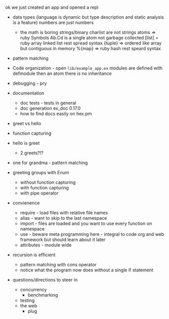 ok we just created an app and opened a repl
  - data types (language is dynamic but type description and static analysis is a feature)
    numbers are just numbers
      - the math is boring
    strings/binary
    charlist are not strings
    atoms => ruby Symbols Ab.Cd is a single atom
      not garbage collected
    [list] = ruby array linked list
      rest spread syntax
    {tuple} => ordered like array but contiguous in memory
    %{map} => ruby hash
      rest speard syntax
  - pattern matching

  - Code organization - open `lib/example_app.ex`
    modules are defined with defmodule then an atom
    there is no inheritance
  - debugging - pry
  - documentation
    - doc tests - tests in general
    - doc generation
      ex_doc 0.17.0
    - how to find docs easily on hex.pm
  - greet vs hello
  - function capturing
  - hello is greet
    - 2 greets?!?
  - one for grandma - pattern matching
  - greeting groups with Enum
    - without function capturing
    - with function capturing
    - with pipe operator
  - convienence
    - require - load files with relative file names
    - alias - want to skip to the last namespace
    - import - files are loaded and you want to use every function on namespace
    - use - beware meta programming here - integral to code org and web framework but should learn about it later
    - attributes - module wide
  - recursion is efficient
    - pattern matching with cons operator
    - notice what the program now does without a single if statement

  - questions/directions to steer in
    - concurrency
      - benchmarking
    - testing
    - the web
      - plug
  



